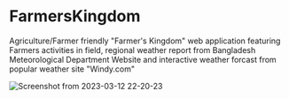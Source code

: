 # FarmersKingdom
Agriculture/Farmer friendly "Farmer's Kingdom" web application featuring Farmers activities in field, regional weather report from Bangladesh Meteorological Department Website and interactive weather forcast from popular weather site "Windy.com"

![Screenshot from 2023-03-12 22-20-23](https://user-images.githubusercontent.com/80060849/224557948-558f52bb-464d-43c0-82b7-7b21a6458d23.png)

